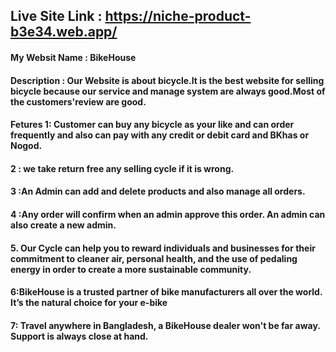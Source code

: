 ## Live Site Link : https://niche-product-b3e34.web.app/

#### My Websit Name : BikeHouse

#### Description : Our Website is about bicycle.It is the best website for selling bicycle because our service and manage system are always good.Most of the customers'review  are good.

#### Fetures 1: Customer can buy any bicycle as  your like and can order frequently and also can pay with any credit or debit card and BKhas or Nogod.

#### 2 : we take return free any selling cycle if  it is wrong.


#### 3 :An Admin can add and delete products and also manage all orders.

#### 4 :Any order will confirm when an admin approve this order. An admin can also create a new admin. 



#### 5. Our Cycle can help you  to reward individuals and businesses for their commitment to cleaner air, personal health, and the use of pedaling energy in order to create a more sustainable community.

#### 6:BikeHouse is a trusted partner of bike manufacturers all over the world. It’s the natural choice for your e-bike

#### 7: Travel anywhere in Bangladesh, a BikeHouse dealer won't be far away. Support is always close at hand.

